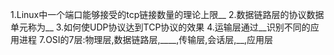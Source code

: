 1.Linux中一个端口能够接受的tcp链接数量的理论上限__
2.数据链路层的协议数据单元称为__
3.如何使UDP协议达到TCP协议的效果
4.运输层通过__识别不同的应用进程
7.OSI的7层:物理层,数据链路层,____,传输层,会话层,__,应用层